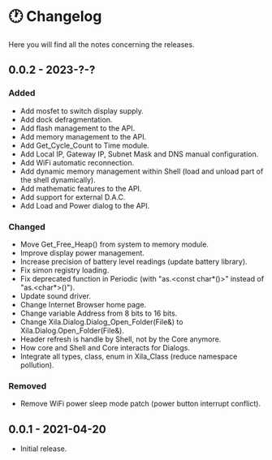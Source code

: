 # 🕐 Changelog

Here you will find all the notes concerning the releases.

## 0.0.2 - 2023-?-?

### Added

- Add mosfet to switch display supply.
- Add dock defragmentation.
- Add flash management to the API.
- Add memory management to the API.
- Add Get_Cycle_Count to Time module.
- Add Local IP, Gateway IP, Subnet Mask and DNS manual configuration.
- Add WiFi automatic reconnection.
- Add dynamic memory management within Shell (load and unload part of the shell dynamically).
- Add mathematic features to the API.
- Add support for external D.A.C.
- Add Load and Power dialog to the API.

### Changed

- Move Get_Free_Heap() from system to memory module.
- Improve display power management.
- Increase precision of battery level readings (update battery library).
- Fix simon registry loading.
- Fix deprecated function in Periodic (with "as.<const char*()>" instead of "as.<char*>()").
- Update sound driver.
- Change Internet Browser home page.
- Change variable Address from 8 bits to 16 bits.
- Change Xila.Dialog.Dialog_Open_Folder(File&) to Xila.Dialog.Open_Folder(File&).
- Header refresh is handle by Shell, not by the Core anymore.
- How core and Shell and Core interacts for Dialogs.
- Integrate all types, class, enum in Xila_Class (reduce namespace pollution).

### Removed

- Remove WiFi power sleep mode patch (power button interrupt conflict).

## 0.0.1 - 2021-04-20

- Initial release.